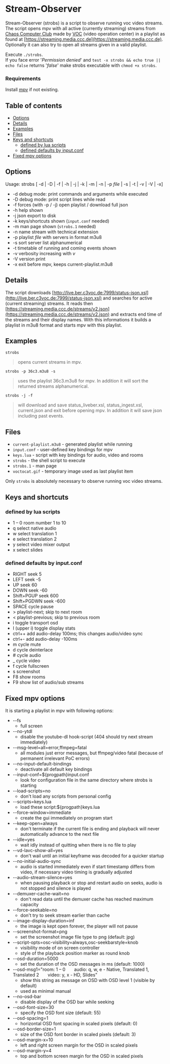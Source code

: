 # Stream-Observer

Stream-Observer (strobs) is a script to observe running voc video streams.  
The script opens mpv with all active (currently streaming) streams from [Chaos Computer Club](https://www.ccc.de/en) made by [VOC](https://c3voc.de) (video operation center) in a playlist as found at [https://streaming.media.ccc.de](https://streaming.media.ccc.de).
Optionally it can also try to open all streams given in a valid playlist.

Execute `./strobs`.\
If you face error '_Permission denied_' and `test -x strobs && echo true || echo false` returns '_false_' make strobs executable with `chmod +x strobs`.

### Requirements
Install [mpv](https://mpv.io/installation) if not existing.

## Table of contents
* [Options](#options)
* [Details](#details)
* [Examples](#examples)
* [Files](#files)
* [Keys and shortcuts](#keys-and-shortcuts)
  * [defined by lua scripts](#defined-by-lua-scripts)
  * [defined defaults by input.conf](#defined-defaults-by-inputconf)
* [Fixed mpv options](#fixed-mpv-options)

## Options
Usage: strobs [ -d | -D | -f | -h | -j | -k | -m | -n | -p _file_ | -s | -t | -v | -V | -x]
* -d debug mode: print commands and arguments while executed
* -D debug mode: print script lines while read
* -f forces (with -p / -j) open playlist / download full json
* -h help shown
* -j json export to disk
* -k keys/shortcuts shown (`input.conf` needed)
* -m man page shown (`strobs.1` needed)
* -n name stream with technical extension
* -p playlist _file_ with servers in format m3u8
* -s sort server list alphanumerical
* -t timetable of running and coming events shown
* -v verbosity increasing with _v_
* -V version print
* -x exit before mpv, keeps current-playlist.m3u8

## Details
The script downloads [http://live.ber.c3voc.de:7999/status-json.xsl](http://live.ber.c3voc.de:7999/status-json.xsl) and searches for active (current streaming) streams.
It reads then [https://streaming.media.ccc.de/streams/v2.json](https://streaming.media.ccc.de/streams/v2.json) and extracts end time of the streams and their display names.
With this informations it builds a playlist in m3u8 format and starts mpv with this playlist.

## Examples
`strobs`
>opens current streams in mpv.

`strobs -p 36c3.m3u8 -s`
>uses the playlist 36c3.m3u8 for mpv.
In addition it will sort the returned streams alphanumerical.

`strobs -j -f`
>will download and save status_liveber.xsl, status_ingest.xsl, current.json and exit before opening mpv.
In addition it will save json including past events.

## Files
* `current-playlist.m3u8` - generated playlist while running
* `input.conf` - user-defined key bindings for mpv
* `keys.lua` - script with key bindings for audio, video and rooms
* `strobs` - the shell script to execute
* `strobs.1` - man page
* `voctocat.gif` - temporary image used as last playlist item

Only `strobs` is absolutely necessary to observe running voc video streams.

## Keys and shortcuts
### defined by lua scripts
* 1 – 0 room number 1 to 10
* q select native audio
* w select translation 1
* e select translation 2
* y select video mixer output
* x select slides

### defined defaults by input.conf
* RIGHT seek  5
* LEFT  seek -5
* UP    seek  60
* DOWN  seek -60
* Shift+PGUP seek 600
* Shift+PGDWN seek -600
* SPACE cycle pause
* \> playlist-next; skip to next room
* < playlist-previous; skip to previous room
* i toggle transport osd
* I (upper i) toggle display stats
* ctrl++ add audio-delay 100ms; this changes audio/video sync
* ctrl+- add audio-delay -100ms
* m cycle mute
* d cycle deinterlace
* \# cycle audio
* _ cycle video
* f cycle fullscreen
* s screenshot
* F8 show rooms
* F9 show list of audio/sub streams

## Fixed mpv options
It is starting a playlist in mpv with following options:
* --fs
  * full screen
* --no-ytdl
  * disable the youtube-dl hook-script (404 should try next stream immediately)
* --msg-level=all=error,ffmpeg=fatal
  * all modules just error messages, but ffmpeg/video fatal (because of permanent irrelevant PoC errors)
* --no-input-default-bindings
  * deactivate all default key bindings
* --input-conf=${progpath}input.conf
  * look for configuration file in the same directory where strobs is starting
* --load-scripts=no
  * don't load any scripts from personal config
* --scripts=keys.lua
  * load these script:${progpath}keys.lua
* --force-window=immediate
  * create the gui immediately on program start
* --keep-open=always
  * don't terminate if the current file is ending and playback will never automatically advance to the next file
* --idle=yes
  * wait idly instead of quitting when there is no file to play
* --vd-lavc-show-all=yes
  * don't wail until an initial keyframe was decoded for a quicker startup
* --no-initial-audio-sync
  * audio is started immediately even if start timestamp differs from video, if necessary video timing is gradually adjusted
* --audio-stream-silence=yes
  * when pausing playback or stop and restart audio on seeks, audio is not stopped and silence is played
* --demuxer-cache-wait=no
  * don't read data until the demuxer cache has reached maximum capacity
* --force-seekable=no
  * don't try to seek stream earlier than cache
* --image-display-duration=inf
  * the image is kept open forever, the player will not pause
* --screenshot-format=png
  * set the screenshot image file type to png (default: jpg)
* --script-opts=osc-visibility=always,osc-seekbarstyle=knob
  * visibility mode of on screen controller
  * style of the playback position marker as round knob
* --osd-duration=5000
  * set the duration of the OSD messages in ms (default: 1000)
*   --osd-msg1="room: 1 – 0       audio: q, w, e - Native, Translated 1, Translated 2       video: y, x - HD, Slides"
    * show this string as message on OSD with OSD level 1 (visible by default)
    * used as minimal manual
* --no-osd-bar
  * disable display of the OSD bar while seeking
* --osd-font-size=30
  * specify the OSD font size (default: 55)
* --osd-spacing=1
  * horizontal OSD font spacing in scaled pixels (default: 0)
* --osd-border-size=1
  * size of the OSD font border in scaled pixels (default: 3)
* --osd-margin-x=10
  * left and right screen margin for the OSD in scaled pixels
* --osd-margin-y=4
  * top and bottom screen margin for the OSD in scaled pixels
